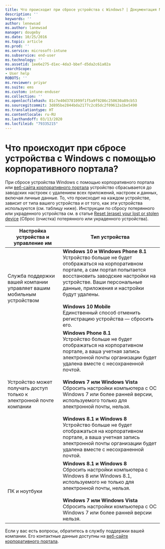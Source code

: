 ```yaml
---
title: Что происходит при сбросе устройства с Windows? | Документация Майкрософт
description: ''
keywords: ''
author: lenewsad
ms.author: lanewsad
manager: dougeby
ms.date: 10/25/2016
ms.topic: article
ms.prod: ''
ms.service: microsoft-intune
ms.subservice: end-user
ms.technology: ''
ms.assetid: 1ee6e275-d1ec-4da3-bbef-d5da2c61a02a
searchScope:
- User help
ROBOTS: ''
ms.reviewer: priyar
ms.suite: ems
ms.custom: intune-enduser
ms.collection: ''
ms.openlocfilehash: 81c7e40d3781099f1f5a9f9286c250630a89cb53
ms.sourcegitcommit: 3d895be2844bda2177c2c85dc2f09612a1be5490
ms.translationtype: HT
ms.contentlocale: ru-RU
ms.lasthandoff: 03/13/2020
ms.locfileid: "79335215"
---
```

# <a name="what-happens-if-you-reset-your-windows-device-using-the-company-portal"></a>Что происходит при сбросе устройства с Windows с помощью корпоративного портала?

При сбросе устройства Windows с помощью корпоративного портала или [веб-сайта корпоративного портала](reset-erase-your-device-cpwebsite.md) устройство сбрасывается до заводских настроек с удалением всех приложений, настроек и данных, включая личные данные. То, что происходит на каждом устройстве, зависит от типа вашего устройства и от того, как эти устройства используются (см. таблицу ниже). Инструкции по сбросу потерянного или украденного устройства см. в статье [Reset (erase) your lost or stolen device](reset-erase-your-device-cpwebsite.md) (Сброс (очистка) потерянного или украденного устройства).

|Настройка устройства и управление им|Тип устройства|
|---------------------------------------|---------------|
|Служба поддержки вашей компании управляет вашим мобильным устройством|**Windows 10 и Windows Phone 8.1**</br>Устройство больше не будет отображаться на корпоративном портале, а сам портал попытается восстановить заводские настройки на устройстве. Ваши персональные данные, приложения и настройки будут удалены. <br /><br />**Windows 10 Mobile**</br>Единственный способ отменить регистрацию устройства — сбросить его.|
|Устройство может получать доступ только к электронной почте компании|**Windows Phone 8.1**<br />Устройство больше не будет отображаться на корпоративном портале, а ваша учетная запись электронной почты организации будет удалена вместе с несохраненной почтой.<br /><br />**Windows 7 или Windows Vista**<br />Сбросить настройки компьютера с ОС Windows 7 или более ранней версии, используемого только для электронной почты, нельзя.<br /><br />**Windows 8.1 и Windows 8**<br />Устройство больше не будет отображаться на корпоративном портале, а ваша учетная запись электронной почты организации будет удалена вместе с несохраненной почтой.|
|ПК и ноутбуки|**Windows 8.1 и Windows 8**<br />Сбросить настройки компьютера с Windows 8 или Windows 8.1, используемого не только для электронной почты, нельзя.<br /><br />**Windows 7 или Windows Vista**<br />Сбросить настройки компьютера с ОС Windows 7 или более ранней версии нельзя.|

Если у вас есть вопросы, обратитесь в службу поддержки вашей компании. Его контактные данные доступны на [веб-сайте корпоративного портала](https://go.microsoft.com/fwlink/?linkid=2010980).
